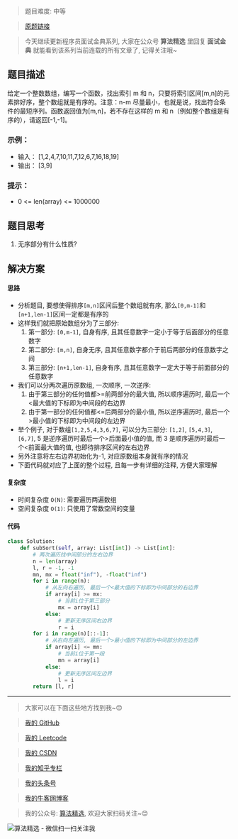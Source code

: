 > 题目难度: 中等

> [原题链接](https://leetcode-cn.com/problems/sub-sort-lcci/)

> 今天继续更新程序员面试金典系列, 大家在公众号 **算法精选** 里回复 **面试金典** 就能看到该系列当前连载的所有文章了, 记得关注哦~

## 题目描述

给定一个整数数组，编写一个函数，找出索引 m 和 n，只要将索引区间[m,n]的元素排好序，整个数组就是有序的。注意：n-m 尽量最小，也就是说，找出符合条件的最短序列。函数返回值为[m,n]，若不存在这样的 m 和 n（例如整个数组是有序的），请返回[-1,-1]。

### 示例：

- 输入： [1,2,4,7,10,11,7,12,6,7,16,18,19]
- 输出： [3,9]

### 提示：

- 0 <= len(array) <= 1000000

## 题目思考

1. 无序部分有什么性质?

## 解决方案

#### 思路

- 分析题目, 要想使得排序`[m,n]`区间后整个数组就有序, 那么`[0,m-1]`和`[n+1,len-1]`区间一定都是有序的
- 这样我们就把原始数组分为了三部分:
  1. 第一部分: `[0,m-1]`, 自身有序, 且其任意数字一定小于等于后面部分的任意数字
  2. 第二部分: `[m,n]`, 自身无序, 且其任意数字都介于前后两部分的任意数字之间
  3. 第三部分: `[n+1,len-1]`, 自身有序, 且其任意数字一定大于等于前面部分的任意数字
- 我们可以分两次遍历原数组, 一次顺序, 一次逆序:
  1. 由于第三部分的任何值都>=前两部分的最大值, 所以顺序遍历时, 最后一个<最大值的下标即为中间段的右边界
  2. 由于第一部分的任何值都<=后两部分的最小值, 所以逆序遍历时, 最后一个>最小值的下标即为中间段的左边界
- 举个例子, 对于数组`[1,2,5,4,3,6,7]`, 可以分为三部分: `[1,2]`, `[5,4,3]`, `[6,7]`, 5 是逆序遍历时最后一个>后面最小值的值, 而 3 是顺序遍历时最后一个<前面最大值的值, 也即待排序区间的左右边界
- 另外注意将左右边界初始化为-1, 对应原数组本身就有序的情况
- 下面代码就对应了上面的整个过程, 且每一步有详细的注释, 方便大家理解

#### 复杂度

- 时间复杂度 `O(N)`: 需要遍历两遍数组
- 空间复杂度 `O(1)`: 只使用了常数空间的变量

#### 代码

```python
class Solution:
    def subSort(self, array: List[int]) -> List[int]:
        # 两次遍历找中间部分的左右边界
        n = len(array)
        l, r = -1, -1
        mn, mx = float("inf"), -float("inf")
        for i in range(n):
            # 从左向右遍历, 最后一个<最大值的下标即为中间部分的右边界
            if array[i] >= mx:
                # 当前i位于第三部分
                mx = array[i]
            else:
                # 更新无序区间右边界
                r = i
        for i in range(n)[::-1]:
            # 从右向左遍历, 最后一个>最小值的下标即为中间部分的左边界
            if array[i] <= mn:
                # 当前i位于第一段
                mn = array[i]
            else:
                # 更新无序区间左边界
                l = i
        return [l, r]
```

---

> 大家可以在下面这些地方找到我~😊

> [我的 GitHub](https://github.com/zjulyx)

> [我的 Leetcode](https://leetcode-cn.com/u/suibianfahui/)

> [我的 CSDN](https://me.csdn.net/zjulyx1993)

> [我的知乎专栏](https://zhuanlan.zhihu.com/c_1242508721932464128)

> [我的头条号](https://www.toutiao.com/c/user/1090304683804520/#mid=1671643017345028)

> [我的牛客网博客](https://blog.nowcoder.net/zjulyx)

> 我的公众号: [算法精选](https://mp.weixin.qq.com/s?__biz=MzA5MDk1MjI5MA==&mid=2247484158&idx=1&sn=90176bac32cf7af40e4074c721fd8a95&chksm=900285f3a7750ce5a068c9c9773781461819633f2fd60533732637ec9520c908371ebc218d49&scene=178&cur_album_id=1386231241346859009#rd), 欢迎大家扫码关注~😊

![算法精选 - 微信扫一扫关注我](https://pic1.zhimg.com/80/v2-7c988a7b35886df51596ef23616764ac_1440w.jpg)
